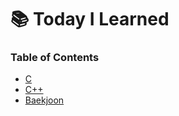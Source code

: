 # 📚 Today I Learned
### Table of Contents
* [C](https://github.com/WhiteYeoul/TIL/tree/main/C)
* [C++](https://github.com/WhiteYeoul/TIL/tree/main/Cpp)
* [Baekjoon](https://github.com/WhiteYeoul/TIL/tree/main/Baekjoon)

